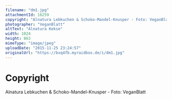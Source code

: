 ```yaml
---
filename: "dm1.jpg"
attachmentId: 16259
copyright: "Alnatura Lebkuchen & Schoko-Mandel-Knusper - Foto: VeganBlatt"
photographer: "VeganBlatt"
altText: "Alnatura Kekse"
width: 1024
height: 863
mimeType: "image/jpeg"
uploadDate: "2015-11-25 23:24:57"
originalUrl: "https://bxq4fb.myraidbox.de/i/dm1.jpg"
---
```


# Copyright

Alnatura Lebkuchen & Schoko-Mandel-Knusper - Foto: VeganBlatt
